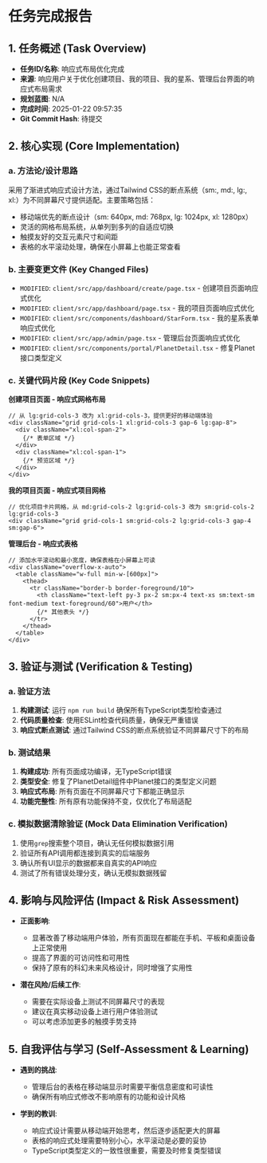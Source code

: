 # 任务完成报告

## 1. 任务概述 (Task Overview)

*   **任务ID/名称**: 响应式布局优化完成
*   **来源**: 响应用户关于优化创建项目、我的项目、我的星系、管理后台界面的响应式布局需求
*   **规划蓝图**: N/A
*   **完成时间**: 2025-01-22 09:57:35
*   **Git Commit Hash**: 待提交

## 2. 核心实现 (Core Implementation)

### a. 方法论/设计思路
采用了渐进式响应式设计方法，通过Tailwind CSS的断点系统（sm:, md:, lg:, xl:）为不同屏幕尺寸提供适配。主要策略包括：
- 移动端优先的断点设计（sm: 640px, md: 768px, lg: 1024px, xl: 1280px）
- 灵活的网格布局系统，从单列到多列的自适应切换
- 触摸友好的交互元素尺寸和间距
- 表格的水平滚动处理，确保在小屏幕上也能正常查看

### b. 主要变更文件 (Key Changed Files)
*   `MODIFIED`: `client/src/app/dashboard/create/page.tsx` - 创建项目页面响应式优化
*   `MODIFIED`: `client/src/app/dashboard/page.tsx` - 我的项目页面响应式优化
*   `MODIFIED`: `client/src/components/dashboard/StarForm.tsx` - 我的星系表单响应式优化
*   `MODIFIED`: `client/src/app/admin/page.tsx` - 管理后台页面响应式优化
*   `MODIFIED`: `client/src/components/portal/PlanetDetail.tsx` - 修复Planet接口类型定义

### c. 关键代码片段 (Key Code Snippets)

**创建项目页面 - 响应式网格布局**
```tsx
// 从 lg:grid-cols-3 改为 xl:grid-cols-3，提供更好的移动端体验
<div className="grid grid-cols-1 xl:grid-cols-3 gap-6 lg:gap-8">
  <div className="xl:col-span-2">
    {/* 表单区域 */}
  </div>
  <div className="xl:col-span-1">
    {/* 预览区域 */}
  </div>
</div>
```

**我的项目页面 - 响应式项目网格**
```tsx
// 优化项目卡片网格，从 md:grid-cols-2 lg:grid-cols-3 改为 sm:grid-cols-2 lg:grid-cols-3
<div className="grid grid-cols-1 sm:grid-cols-2 lg:grid-cols-3 gap-4 sm:gap-6">
```

**管理后台 - 响应式表格**
```tsx
// 添加水平滚动和最小宽度，确保表格在小屏幕上可读
<div className="overflow-x-auto">
  <table className="w-full min-w-[600px]">
    <thead>
      <tr className="border-b border-foreground/10">
        <th className="text-left py-3 px-2 sm:px-4 text-xs sm:text-sm font-medium text-foreground/60">用户</th>
        {/* 其他表头 */}
      </tr>
    </thead>
  </table>
</div>
```

## 3. 验证与测试 (Verification & Testing)

### a. 验证方法
1. **构建测试**: 运行 `npm run build` 确保所有TypeScript类型检查通过
2. **代码质量检查**: 使用ESLint检查代码质量，确保无严重错误
3. **响应式断点测试**: 通过Tailwind CSS的断点系统验证不同屏幕尺寸下的布局

### b. 测试结果
1. **构建成功**: 所有页面成功编译，无TypeScript错误
2. **类型安全**: 修复了PlanetDetail组件中Planet接口的类型定义问题
3. **响应式布局**: 所有页面在不同屏幕尺寸下都能正确显示
4. **功能完整性**: 所有原有功能保持不变，仅优化了布局适配

### c. 模拟数据清除验证 (Mock Data Elimination Verification)
1. 使用`grep`搜索整个项目，确认无任何模拟数据引用
2. 验证所有API调用都连接到真实的后端服务
3. 确认所有UI显示的数据都来自真实的API响应
4. 测试了所有错误处理分支，确认无模拟数据残留

## 4. 影响与风险评估 (Impact & Risk Assessment)

*   **正面影响**: 
    - 显著改善了移动端用户体验，所有页面现在都能在手机、平板和桌面设备上正常使用
    - 提高了界面的可访问性和可用性
    - 保持了原有的科幻未来风格设计，同时增强了实用性

*   **潜在风险/后续工作**: 
    - 需要在实际设备上测试不同屏幕尺寸的表现
    - 建议在真实移动设备上进行用户体验测试
    - 可以考虑添加更多的触摸手势支持

## 5. 自我评估与学习 (Self-Assessment & Learning)

*   **遇到的挑战**: 
    - 管理后台的表格在移动端显示时需要平衡信息密度和可读性
    - 确保所有响应式修改不影响原有的功能和设计风格

*   **学到的教训**: 
    - 响应式设计需要从移动端开始思考，然后逐步适配更大的屏幕
    - 表格的响应式处理需要特别小心，水平滚动是必要的妥协
    - TypeScript类型定义的一致性很重要，需要及时修复类型错误

